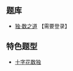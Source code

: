 ## 题库
- [独·数之道](http://www.sudokufans.org.cn/lx/game.index.php?type=mine2) 【需要登录】

## 特色题型
- [十字花数独](十字花数独.md)